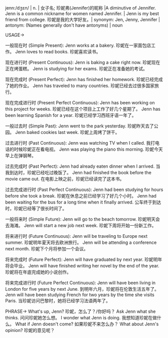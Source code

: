 jenn:/dʒɛn/ | n. | 女子名; 珍妮弗(Jennifer)的昵称 |A diminutive of Jennifer. Jenn is a common nickname for women named Jennifer. | Jenn is my best friend from college. 珍妮是我的大学好友。| synonym: Jen, Jenny, Jennifer | antonym:  (Names generally don't have antonyms) | noun


USAGE->

一般现在时 (Simple Present):
Jenn works at a bakery. 珍妮在一家面包店工作。
Jenn loves to read books. 珍妮喜欢读书。

现在进行时 (Present Continuous):
Jenn is baking a cake right now. 珍妮现在正在烤蛋糕。
Jenn is studying for her exams. 珍妮正在准备她的考试。

现在完成时 (Present Perfect):
Jenn has finished her homework. 珍妮已经完成了她的作业。
Jenn has traveled to many countries. 珍妮已经去过很多国家旅行。

现在完成进行时 (Present Perfect Continuous):
Jenn has been working on this project for weeks. 珍妮已经在这个项目上工作了好几个星期了。
Jenn has been learning Spanish for a year. 珍妮已经学习西班牙语一年了。

一般过去时 (Simple Past):
Jenn went to the park yesterday. 珍妮昨天去了公园。
Jenn baked cookies last week. 珍妮上周烤了饼干。

过去进行时 (Past Continuous):
Jenn was watching TV when I called. 我打电话的时候珍妮正在看电视。
Jenn was playing the piano this morning. 珍妮今天早上在弹钢琴。

过去完成时 (Past Perfect):
Jenn had already eaten dinner when I arrived. 当我到达时，珍妮已经吃过晚饭了。
Jenn had finished the book before the movie came out. 在电影上映之前，珍妮已经读完了这本书。

过去完成进行时 (Past Perfect Continuous):
Jenn had been studying for hours before she took a break. 珍妮在休息之前已经学习了好几个小时。
Jenn had been waiting for the bus for a long time when it finally arrived. 公车终于到达时，珍妮已经等了很长时间了。

一般将来时 (Simple Future):
Jenn will go to the beach tomorrow. 珍妮明天会去海滩。
Jenn will start a new job next week. 珍妮下周将开始一份新工作。

将来进行时 (Future Continuous):
Jenn will be traveling to Europe next summer. 珍妮明年夏天将去欧洲旅行。
Jenn will be attending a conference next month. 珍妮下个月将参加一个会议。

将来完成时 (Future Perfect):
Jenn will have graduated by next year. 珍妮明年将会毕业。
Jenn will have finished writing her novel by the end of the year. 珍妮将在年底完成她的小说创作。


将来完成进行时 (Future Perfect Continuous):
Jenn will have been living in London for five years by next June. 到明年六月，珍妮将在伦敦生活五年了。
Jenn will have been studying French for two years by the time she visits Paris. 当珍妮访问巴黎时，她将已经学习法语两年了。


PHRASE->
What's up, Jenn?  珍妮，怎么了？/你好吗？
Ask Jenn what she thinks.  问问珍妮她怎么想。
I wonder what Jenn is doing.  我想知道珍妮在做什么。
What if Jenn doesn't come?  如果珍妮不来怎么办？
What about Jenn's opinion?  珍妮的意见呢？
